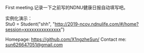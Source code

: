 First meeting.记录一下之前写的NDNU健康日报自动填写吧。

实例化演示：  
Stu0 = Student("shh", "http://2019-ncov.ndnulife.com/#/home?session=xxxxxxxxxxxxxxx")

Homepage: https://github.com/X1ngzheSun/
Contact me: sun626647051@gmail.com
